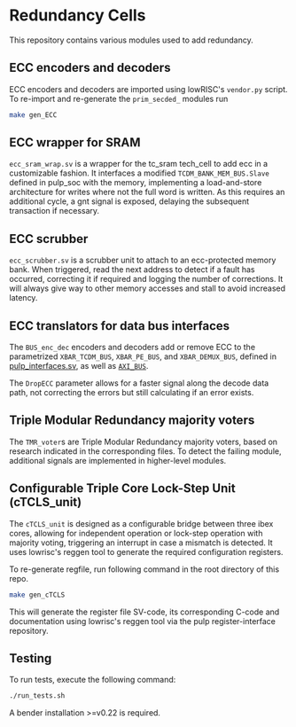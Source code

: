 # Redundancy Cells

This repository contains various modules used to add redundancy.

## ECC encoders and decoders
ECC encoders and decoders are imported using lowRISC's `vendor.py` script. To re-import and re-generate the `prim_secded_` modules run
```bash
make gen_ECC
```

## ECC wrapper for SRAM
`ecc_sram_wrap.sv` is a wrapper for the tc_sram tech_cell to add ecc in a customizable fashion. It interfaces a modified `TCDM_BANK_MEM_BUS.Slave` defined in pulp_soc with the memory, implementing a load-and-store architecture for writes where not the full word is written. As this requires an additional cycle, a gnt signal is exposed, delaying the subsequent transaction if necessary.

## ECC scrubber
`ecc_scrubber.sv` is a scrubber unit to attach to an ecc-protected memory bank. When triggered, read the next address to detect if a fault has occurred, correcting it if required and logging the number of corrections. It will always give way to other memory accesses and stall to avoid increased latency.

## ECC translators for data bus interfaces
The `BUS_enc_dec` encoders and decoders add or remove ECC to the parametrized `XBAR_TCDM_BUS`, `XBAR_PE_BUS`, and `XBAR_DEMUX_BUS`, defined in [pulp_interfaces.sv](https://github.com/micprog/pulp_soc/blob/ibex_update/rtl/components/pulp_interfaces.sv), as well as [`AXI_BUS`](https://github.com/pulp-platfrom/axi).

The `DropECC` parameter allows for a faster signal along the decode data path, not correcting the errors but still calculating if an error exists.

## Triple Modular Redundancy majority voters
The `TMR_voter`s are Triple Modular Redundancy majority voters, based on research indicated in the corresponding files. To detect the failing module, additional signals are implemented in higher-level modules.

## Configurable Triple Core Lock-Step Unit (cTCLS_unit)
The `cTCLS_unit` is designed as a configurable bridge between three ibex cores, allowing for independent operation or lock-step operation with majority voting, triggering an interrupt in case a mismatch is detected. It uses lowrisc's reggen tool to generate the required configuration registers.

To re-generate regfile, run following command in the root directory of this repo.
```bash
make gen_cTCLS
```
This will generate the register file SV-code, its corresponding C-code and documentation using lowrisc's reggen tool via the pulp register-interface repository.

## Testing
To run tests, execute the following command:
```bash
./run_tests.sh
```

A bender installation >=v0.22 is required.
